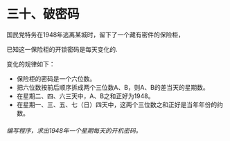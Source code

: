 # 三十、破密码

国民党特务在1948年逃离某城时，留下了一个藏有密件的保险柜，

已知这一保险柜的开锁密码是每天变化的.

变化的规律如下：
- 保险柜的密码是一个六位数。
- 把六位数按前后顺序拆成两个三位数A、B，则A、B的差当天的星期数。
- 在星期二、四、六三天中，A、B之和正好为1948。
- 在星期一、三、五、七（日）四天中，这两个三位数之和正好是当年年份的约数。 

###### 编写程序，求出1948年一个星期每天的开机密码。
